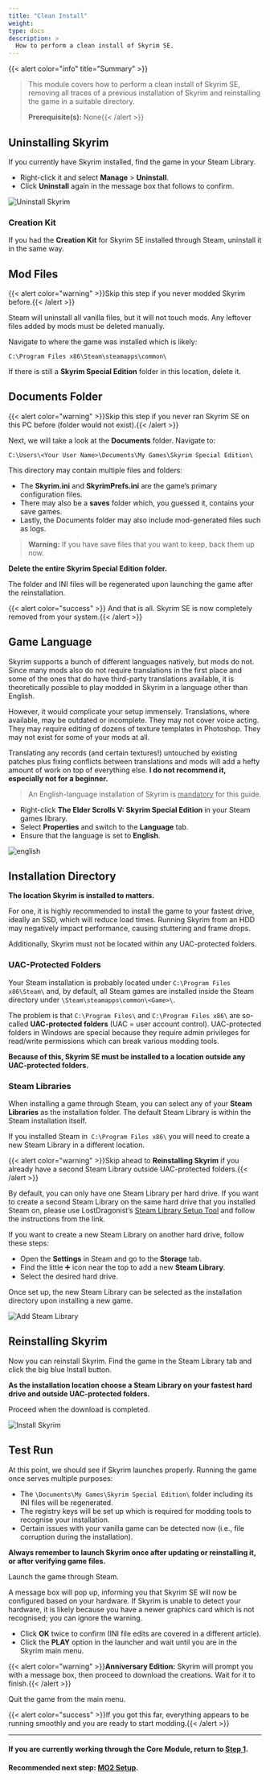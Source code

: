 ```yaml
---
title: "Clean Install"
weight:
type: docs
description: >
  How to perform a clean install of Skyrim SE.
---
```


{{< alert color="info" title="Summary" >}}
> This module covers how to perform a clean install of Skyrim SE, removing all traces of a previous installation of Skyrim and reinstalling the game in a suitable directory.<p>
> **Prerequisite(s):** None{{< /alert >}}

## Uninstalling Skyrim

If you currently have Skyrim installed, find the game in your Steam Library.

- Right-click it and select **Manage** > **Uninstall**.
- Click **Uninstall** again in the message box that follows to confirm.

![Uninstall Skyrim](/Pictures/bg/uninstall-skyrim.png)

### Creation Kit

If you had the **Creation Kit** for Skyrim SE installed through Steam, uninstall it in the same way.

## Mod Files

{{< alert color="warning" >}}Skip this step if you never modded Skyrim before.{{< /alert >}}

Steam will uninstall all vanilla files, but it will not touch mods. Any leftover files added by mods must be deleted manually.

Navigate to where the game was installed which is likely:

`C:\Program Files x86\Steam\steamapps\common\`

If there is still a **Skyrim Special Edition** folder in this location, delete it.

## Documents Folder

{{< alert color="warning" >}}Skip this step if you never ran Skyrim SE on this PC before (folder would not exist).{{< /alert >}}

Next, we will take a look at the **Documents** folder. Navigate to:

`C:\Users\<Your User Name>\Documents\My Games\Skyrim Special Edition\`
 
This directory may contain multiple files and folders:

- The **Skyrim.ini** and **SkyrimPrefs.ini** are the game’s primary configuration files.
- There may also be a **saves** folder which, you guessed it, contains your save games.
- Lastly, the Documents folder may also include mod-generated files such as logs.

> **Warning:** If you have save files that you want to keep, back them up now.

**Delete the entire Skyrim Special Edition folder.**

The folder and INI files will be regenerated upon launching the game after the reinstallation.

{{< alert color="success" >}} And that is all. Skyrim SE is now completely removed from your system.{{< /alert >}}

## Game Language

Skyrim supports a bunch of different languages natively, but mods do not. Since many mods also do not require translations in the first place and some of the ones that do have third-party translations available, it is theoretically possible to play modded in Skyrim in a language other than English.

However, it would complicate your setup immensely. Translations, where available, may be outdated or incomplete. They may not cover voice acting. They may require editing of dozens of texture templates in Photoshop. They may not exist for some of your mods at all.

Translating any records (and certain textures!) untouched by existing patches plus fixing conflicts between translations and mods will add a hefty amount of work on top of everything else. **I do not recommend it, especially not for a beginner.**

> An English-language installation of Skyrim is <u>mandatory</u> for this guide.

- Right-click **The Elder Scrolls V: Skyrim Special Edition** in your Steam games library.
- Select **Properties** and switch to the **Language** tab.
- Ensure that the language is set to **English**.

![english](/Pictures/bg/steam-skyrim-english.png)

## Installation Directory

**The location Skyrim is installed to matters.**

For one, it is highly recommended to install the game to your fastest drive, ideally an SSD, which will reduce load times. Running Skyrim from an HDD may negatively impact performance, causing stuttering and frame drops.

Additionally, Skyrim must not be located within any UAC-protected folders.

### UAC-Protected Folders

Your Steam installation is probably located under `C:\Program Files x86\Steam\` and, by default, all Steam games are installed inside the Steam directory under `\Steam\steamapps\common\<Game>\`.

The problem is that `C:\Program Files\` and `C:\Program Files x86\` are so-called **UAC-protected folders** (UAC = user account control). UAC-protected folders in Windows are special because they require admin privileges for read/write permissions which can break various modding tools.

**Because of this, Skyrim SE must be installed to a location outside any UAC-protected folders.**

### Steam Libraries

When installing a game through Steam, you can select any of your **Steam Libraries** as the installation folder. The default Steam Library is within the Steam installation itself.

If you installed Steam in` C:\Program Files x86\` you will need to create a new Steam Library in a different location.

{{< alert color="warning" >}}Skip ahead to **Reinstalling Skyrim** if you already have a second Steam Library outside UAC-protected folders.{{< /alert >}}

By default, you can only have one Steam Library per hard drive. If you want to create a second Steam Library on the same hard drive that you installed Steam on, please use LostDragonist’s [Steam Library Setup Tool](https://github.com/LostDragonist/steam-library-setup-tool/wiki/Usage-Guide) and follow the instructions from the link.

If you want to create a new Steam Library on another hard drive, follow these steps:

- Open the **Settings** in Steam and go to the **Storage** tab.
- Find the little ➕ icon near the top to add a new **Steam Library**.
- Select the desired hard drive.

Once set up, the new Steam Library can be selected as the installation directory upon installing a new game.

![Add Steam Library](/Pictures/bg/add-steam-library.png)

## Reinstalling Skyrim

Now you can reinstall Skyrim. Find the game in the Steam Library tab and click the big blue Install button.

**As the installation location choose a Steam Library on your fastest hard drive and outside UAC-protected folders.**

Proceed when the download is completed.

![Install Skyrim](/Pictures/bg/install-skyrim.png)

## Test Run

At this point, we should see if Skyrim launches properly. Running the game once serves multiple purposes:

- The `\Documents\My Games\Skyrim Special Edition\` folder including its INI files will be regenerated.
- The registry keys will be set up which is required for modding tools to recognise your installation.
- Certain issues with your vanilla game can be detected now (i.e., file corruption during the installation).

**Always remember to launch Skyrim once after updating or reinstalling it, or after verifying game files.**

Launch the game through Steam.

A message box will pop up, informing you that Skyrim SE will now be configured based on your hardware. If Skyrim is unable to detect your hardware, it is likely because you have a newer graphics card which is not recognised; you can ignore the warning.

- Click **OK** twice to confirm (INI file edits are covered in a different article).
- Click the **PLAY** option in the launcher and wait until you are in the Skyrim main menu.

{{< alert color="warning" >}}**Anniversary Edition:** Skyrim will prompt you with a message box, then proceed to download the creations. Wait for it to finish.{{< /alert >}}

Quit the game from the main menu.

{{< alert color="success" >}}If you got this far, everything appears to be running smoothly and you are ready to start modding.{{< /alert >}}

---

#### If you are currently working through the Core Module, return to [Step 1](/bg/core-module/step1/#nexus-mods).

#### Recommended next step: [MO2 Setup](/bg/additional-modules/mo2-setup/).